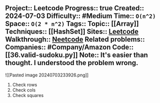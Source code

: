 Project:: Leetcode
Progress:: true
Created:: 2024-07-03
Difficulty:: #Medium 
Time:: `O(n^2)`
Space:: `O(2 * n^2)`
Tags:: 
Topic:: [[Array]]
Techniques:: [[HashSet]]
Sites:: [Leetcode](https://leetcode.com/problems/valid-sudoku/description/)
Walkthrough:: [Neetcode](https://www.youtube.com/watch?v=TjFXEUCMqI8)
Related problems:: 
Companies:: #Company/Amazon
Code:: [[36.valid-sudoku.py]]
Note:: It's easier than thought. I understood the problem wrong.
---
![[Pasted image 20240703233926.png]]
1. Check rows
2. Check cols
3. Check squares
